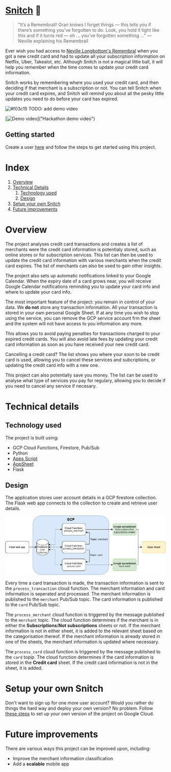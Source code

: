 # [Snitch]((https://hackathon-202106.ue.r.appspot.com/)) :speech_balloon:

> "It’s a Remembrall! Gran knows I forget things — this tells you if there’s something you’ve forgotten to do. Look, you hold it tight like this and if it turns red — oh ... you’ve forgotten something ..."
— Neville explaining his Remembrall


Ever wish you had access to [Neville Longbottom's Remembral](https://harrypotter.fandom.com/wiki/Remembrall) when you got a new credit card and had to update all your subscription information on Netflix, Uber, Takealot, etc. Although Snitch is not a magical little ball, it will help you remember when the time comes to update your credit card information.

Snitch works by remembering where you used your credit card, and then deciding if that merchant is a subscription or not. You can tell Snitch when your credit card expires, and Snitch will remind you about all the pesky little updates you need to do before your card has expired. 


![#f03c15](https://via.placeholder.com/15/f03c15/000000?text=+) TODO: add demo video

[![Demo video](hdocs/demo.png)]("Hackathon demo video")


## Getting started
Create a user [here](https://hackathon-202106.ue.r.appspot.com/) and follow the steps to get started using this project. 


# Index
1. [Overview](#overview)
2. [Technical Details](#technical-details) 
    1. [Technology used](#technology-used)
    2. [Design](#design)
3. [Setup your own Snitch](#setup-your-own-snitch)
4. [Future improvements](#future-improvements)


# Overview
The project analyses credit card transactions and creates a list of merchants were the credit card information is potentialy stored, such as online stores or for subscription services. This list can then be used to update the credit card information with various merchants when the credit card expires. The list of merchants can also be used to gain other insights.

The project also sets up automatic notifications linked to your Google Calendar. When the expiry date of a card grows near, you will receive Google Calendar notifications reminding you to update your card info and where to update your card info.

The most important feature of the project: you remain in control of your data. We **do not** store any transaction information. All your transaction is stored in your own personal Google Sheet. If at any time you wish to stop using the service, you can remove the GCP service account frm the sheet and the system will not have access to you information any more.

This allows you to avoid paying penalties for transactions charged to your expired credit cards. You will also avoid late fees by updating your credit card information as soon as you have received your new credit card.

Cancelling a credit card? The list shows you where your soon to be credit card is used, allowing you to cancel these services and subcriptions, or updating the credit card info with a new one.

This project can also potentially save you money. The list can be used to analyse what type of services you pay for regulary, allowing you to decide if you need to cancel any service if necesary. 


# Technical details
## Technology used
The project is built using:
- GCP Cloud Functions, Firestore, Pub/Sub
- Python
- [Apps Script](https://developers.google.com/apps-script)
- [AppSheet](https://www.appsheet.com/)
- Flask

## Design
The application stores user account details in a GCP firestore collection. The Flask web app connects to the collection to create and retrieve user details.

![System diagram](docs/snitch.png)

Every time a card transaction is made, the transaction information is sent to the `process_transaction` cloud function. The merchant information and card information is seperated and processed. The merchant information is published to the `merchant` Pub/Sub topic. The card information is published to the `card` Pub/Sub topic.

The `process_merchant` cloud function is triggered by the message published to the `merchant` topic. The cloud function determines if the merchant is in either the **Subscriptions**/**Not subscriptions** sheets or not. If the merchant information is not in either sheet, it is added to the relevant sheet based on the categorisation thereof. If the merchant information is already stored in one of the sheets, the merchant information is updated where necessary.

The `process_card` cloud function is triggered by the message published to the `card` topip. The cloud function determines if the card information is stored in the **Credit card** sheet. If the credit card information is not in the sheet, it is added.


# Setup your own Snitch
Don't want to sign up for one more user account? Would you rather do things the hard way and deploy your own version? No problem. Follow [these steps](docs/SETUP.md#follow-these-steps-to-deploy-your-own-snitch) to set up your own version of the project on Google Cloud.


# Future improvements
There are various ways this project can be improved upon, including:
- Improve the merchant information classification
- Add a **scalable** mobile app
